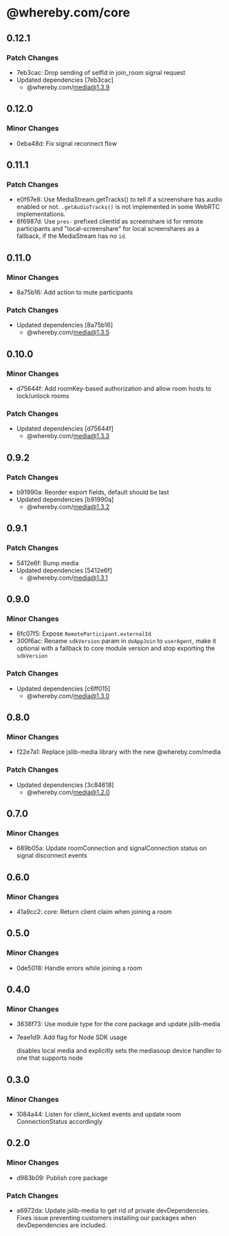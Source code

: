 # @whereby.com/core

## 0.12.1

### Patch Changes

- 7eb3cac: Drop sending of selfId in join_room signal request
- Updated dependencies [7eb3cac]
  - @whereby.com/media@1.3.9

## 0.12.0

### Minor Changes

- 0eba48d: Fix signal reconnect flow

## 0.11.1

### Patch Changes

- e0f67e8: Use MediaStream.getTracks() to tell if a screenshare has audio enabled or not. `.getAudioTracks()` is not implemented in some WebRTC implementations.
- 8f6987d: Use `pres-` prefixed clientId as screenshare id for remote participants and "local-screenshare" for local screenshares as a fallback, if the MediaStream has no `id`.

## 0.11.0

### Minor Changes

- 8a75b16: Add action to mute participants

### Patch Changes

- Updated dependencies [8a75b16]
  - @whereby.com/media@1.3.5

## 0.10.0

### Minor Changes

- d75644f: Add roomKey-based authorization and allow room hosts to lock/unlock rooms

### Patch Changes

- Updated dependencies [d75644f]
  - @whereby.com/media@1.3.3

## 0.9.2

### Patch Changes

- b91990a: Reorder export fields, default should be last
- Updated dependencies [b91990a]
  - @whereby.com/media@1.3.2

## 0.9.1

### Patch Changes

- 5412e6f: Bump media
- Updated dependencies [5412e6f]
  - @whereby.com/media@1.3.1

## 0.9.0

### Minor Changes

- 6fc07f5: Expose `RemoteParticipant.externalId`
- 300f6ac: Rename `sdkVersion` param in `doAppJoin` to `userAgent`, make it optional with a fallback to core module version and stop exporting the `sdkVersion`

### Patch Changes

- Updated dependencies [c6ff015]
  - @whereby.com/media@1.3.0

## 0.8.0

### Minor Changes

- f22e7a1: Replace jslib-media library with the new @whereby.com/media

### Patch Changes

- Updated dependencies [3c84618]
  - @whereby.com/media@1.2.0

## 0.7.0

### Minor Changes

- 689b05a: Update roomConnection and signalConnection status on signal disconnect
  events

## 0.6.0

### Minor Changes

- 41a9cc2: core: Return client claim when joining a room

## 0.5.0

### Minor Changes

- 0de5018: Handle errors while joining a room

## 0.4.0

### Minor Changes

- 3638f73: Use module type for the core package and update jslib-media
- 7eae1d9: Add flag for Node SDK usage

  disables local media and explicitly sets the mediasoup device handler to one
  that supports node

## 0.3.0

### Minor Changes

- 1084a44: Listen for client_kicked events and update room ConnectionStatus accordingly

## 0.2.0

### Minor Changes

- d983b09: Publish core package

### Patch Changes

- a6972da: Update jslib-media to get rid of private devDependencies. Fixes issue preventing
  customers installing our packages when devDependencies are included.
